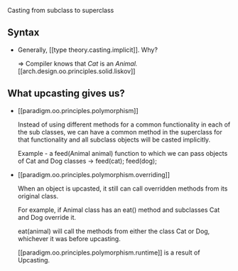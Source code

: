 
Casting from subclass to superclass

## Syntax

- Generally, [[type theory.casting.implicit]]. Why?
  
  => Compiler knows that *Cat* is an *Animal.* [[arch.design.oo.principles.solid.liskov]]

## What upcasting gives us?

- [[paradigm.oo.principles.polymorphism]]

    Instead of using different methods for a common functionality in each of the sub classes, we can have a common method in the superclass for that functionality and all subclass objects will be casted implicitly.

    Example - a feed(Animal animal) function to which we can pass objects of Cat and Dog classes → feed(cat); feed(dog);

- [[paradigm.oo.principles.polymorphism.overriding]]

    When an object is upcasted, it still can call overridden methods from its original class.

    For example, if Animal class has an eat() method and subclasses Cat and Dog override it.

    eat(animal) will call the methods from either the class Cat or Dog, whichever it was before upcasting.

    [[paradigm.oo.principles.polymorphism.runtime]] is a result of Upcasting.
